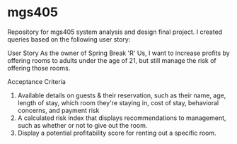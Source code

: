 # mgs405
Repository for mgs405 system analysis and design final project. I created queries based on the following user story: 

User Story
As the owner of Spring Break 'R' Us, I want to increase profits by offering rooms to adults under the age of 21, but still manage the risk of offering those rooms. 

Acceptance Criteria
1) Available details on guests & their reservation, such as their name, age, length of stay, which room they're staying in, cost of stay, behavioral concerns, and payment risk
2) A calculated risk index that displays recommendations to management, such as whether or not to give out the room.
3) Display a potential profitability score for renting out a specific room.
